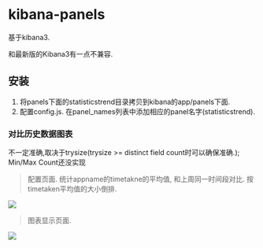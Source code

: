 kibana-panels
=============

基于kibana3.

和最新版的Kibana3有一点不兼容.

## 安装
1. 将panels下面的statisticstrend目录拷贝到kibana的app/panels下面.
2. 配置config.js. 在panel_names列表中添加相应的panel名字(statisticstrend).



### 对比历史数据图表

不一定准确,取决于trysize(trysize >= distinct field count时可以确保准确.); Min/Max Count还没实现

> 配置页面. 统计appname的timetakne的平均值, 和上周同一时间段对比.
按timetaken平均值的大小倒排.
<img src="https://raw.githubusercontent.com/opsSysDev/kibana-panels/master/images/statisticstrend/edit.png">

> 图表显示页面.
<img src="https://raw.githubusercontent.com/opsSysDev/kibana-panels/master/images/statisticstrend/display.png">

